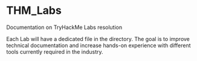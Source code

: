 # THM_Labs
Documentation on TryHackMe Labs resolution

Each Lab will have a dedicated file in the directory.
The goal is to improve technical documentation and increase hands-on experience with different tools currently required in the industry.
